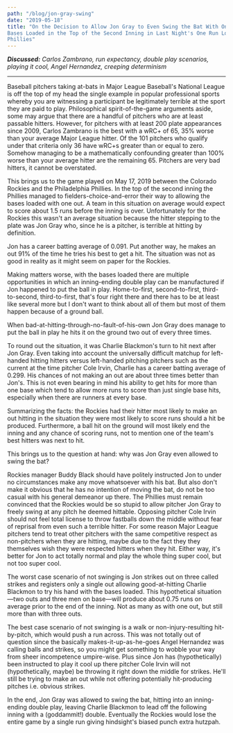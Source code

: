 ```yaml
---
path: "/blog/jon-gray-swing"
date: "2019-05-18"
title: "On the Decision to Allow Jon Gray to Even Swing the Bat With One Out and the
Bases Loaded in the Top of the Second Inning in Last Night's One Run Loss to the
Phillies"
---
```


***Discussed:*** *Carlos Zambrano, run expectancy, double play scenarios, playing it cool, Angel Hernandez, creeping determinism*

<hr />

Baseball pitchers taking at-bats in Major League Baseball's National League is
off the top of my head the single example in popular professional sports
whereby you are witnessing a participant be legitimately terrible at the sport they
are paid to play. Philosophical spirit-of-the-game arguments aside, some may
argue that there are a handful of pitchers who are at least passable hitters.
However, for pitchers with at least 200 plate appearances since 2009, Carlos
Zambrano is the best with a wRC+ of 65, 35% worse than your average Major League
hitter. Of the 101 pitchers who qualify under that criteria only 36 have wRC+s
greater than or equal to zero. Somehow managing to be a mathematically confounding greater
than 100% worse than your average hitter are the remaining 65. Pitchers are
very bad hitters, it cannot be overstated.

This brings us to the game played on May 17, 2019 between the Colorado Rockies
and the Philadelphia Phillies. In the top of the second inning the Phillies
managed to fielders-choice-and-error their way to allowing the bases loaded
with one out. A team in this situation on average
would expect to score about 1.5 runs before the inning is over. Unfortunately
for the Rockies this wasn't an average situation because the hitter stepping to
the plate was Jon Gray who, since he is a pitcher, is terrible at hitting by
definition. 

Jon has a career batting average of 0.091. Put another way, 
he makes an out 91% of the time he tries his best to get a hit.
The situation was not as good in reality as it might seem on paper for the Rockies. 

Making matters worse, with the bases loaded there are multiple opportunities in
which an inning-ending double play can be manufactured if Jon happened to put
the ball in play. Home-to-first, second-to-first, third-to-second,
third-to-first, that's four right there and there has to be at least like
several more but I don't want to think about all of them but most of them
happen because of a ground ball.

When bad-at-hitting-through-no-fault-of-his-own Jon Gray does manage to put the
ball in play he hits it on the ground two out of every three times. 

To round out the situation, it was Charlie Blackmon's turn to hit next after
Jon Gray. Even taking into account the universally difficult matchup for
left-handed hitting hitters versus left-handed pitching pitchers such as the current at
the time pitcher Cole Irvin, Charlie has a career batting average of 0.299. His
chances of not making an out are about three times better than Jon's. This is not
even bearing in mind his ability to get hits for more than one base which tend to
allow more runs to score than just single base hits, especially when there are
runners at every base.

Summarizing the facts: the Rockies had their hitter most likely to make an out
hitting in the situation they were most likely to score runs should a hit be
produced. Furthermore, a ball hit on the ground will most likely end the inning
and any chance of scoring runs, not to mention one of the team's best hitters
was next to hit. 

This brings us to the question at hand: why was Jon Gray even allowed to swing
the bat?

Rockies manager Buddy Black should have politely instructed Jon to under no
circumstances make any move whatsoever with his bat. But also don't make it
obvious that he has no intention of moving the bat, do not be too casual with
his general demeanor up there. The Phillies must remain convinced that the
Rockies would be so stupid to allow pitcher Jon Gray to freely swing at any pitch he
deemed hittable. Opposing pitcher Cole Irvin should not feel total license to
throw fastballs down the middle without fear of reprisal from even such
a terrible hitter. For some reason Major League pitchers tend to treat other
pitchers with the same competitive respect as non-pitchers when they are
hitting, maybe due to the fact they they themselves wish they were respected
hitters when they hit. Either way, it's better for Jon to act totally normal 
and play the whole thing super cool, but not too super cool.

The worst case scenario of not swinging is Jon strikes out on three called strikes
and registers only a single out allowing good-at-hitting Charlie
Blackmon to try his hand with the bases loaded. This hypothetical situation—two outs and
three men on base—will produce about 0.75 runs on average prior to the end of the
inning. Not as many as with one out, but still more than with three outs. 

The best case scenario of not swinging is a walk or non-injury-resulting
hit-by-pitch, which would push a run across. This was not totally out of
question since the basically makes-it-up-as-he-goes Angel Hernandez was calling
balls and strikes, so you might get something to wobble your way from sheer
incompetence umpire-wise. Plus since Jon has (hypothetically) been instructed
to play it cool up there pitcher Cole Irvin will not (hypothetically, maybe) be
throwing it right down the middle for strikes. He'll still be trying to make an
out while not offering potentially hit-producing pitches i.e. obvious strikes. 

In the end, Jon Gray was allowed to swing the bat, hitting into an inning-ending 
double play, leaving Charlie Blackmon to lead off the following inning
with a (goddammit!) double. Eventually the Rockies would lose the entire game by a single run giving
hindsight's biased punch extra hutzpah.
